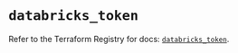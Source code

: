 # `databricks_token`

Refer to the Terraform Registry for docs: [`databricks_token`](https://registry.terraform.io/providers/databricks/databricks/1.86.0/docs/resources/token).
